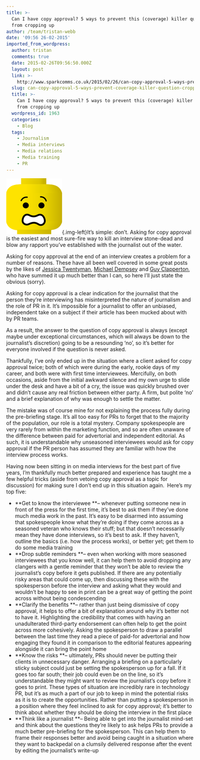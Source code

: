 ```yaml
---
title: >-
  Can I have copy approval? 5 ways to prevent this (coverage) killer question
  from cropping up
author: /team/tristan-webb
date: '09:56 26-02-2015'
imported_from_wordpress:
  author: tristan
  comments: true
  date: 2015-02-26T09:56:50.000Z
  layout: post
  link: >-
    http://www.sparkcomms.co.uk/2015/02/26/can-copy-approval-5-ways-prevent-coverage-killer-question-cropping/
  slug: can-copy-approval-5-ways-prevent-coverage-killer-question-cropping
  title: >-
    Can I have copy approval? 5 ways to prevent this (coverage) killer question
    from cropping up
  wordpress_id: 1963
  categories:
    - Blog
  tags:
    - Journalism
    - Media interviews
    - Media relations
    - Media training
    - PR
---
```


![approval](approval-150x150.png){.img-left}It’s simple: don’t. Asking for copy approval is the easiest and most sure-fire way to kill an interview stone-dead and blow any rapport you’ve established with the journalist out of the water.

Asking for copy approval at the end of an interview creates a problem for a number of reasons. These have all been well covered in some great posts by the likes of [Jessica Twentyman](http://whitelabelglobal.com/blog/item/why-the-answer-s-always-no-to-copy-approval), [Michael Dempsey](http://www.mediapilot.com/blog/can-i-see-the-copy-before-you-publish) and [Guy Clapperton](http://guyclappertonmedia.com/2015/02/12/no-you-cant-check-my-copy/), who have summed it up much better than I can, so here I’ll just state the obvious (sorry).

Asking for copy approval is a clear indication for the journalist that the person they’re interviewing has misinterpreted the nature of journalism and the role of PR in it. It’s impossible for a journalist to offer an unbiased, independent take on a subject if their article has been mucked about with by PR teams.

As a result, the answer to the question of copy approval is always (except maybe under exceptional circumstances, which will always be down to the journalist’s discretion) going to be a resounding ‘no’, so it’s better for everyone involved if the question is never asked.

Thankfully, I’ve only ended up in the situation where a client asked for copy approval twice; both of which were during the early, rookie days of my career, and both were with first time interviewees. Mercifully, on both occasions, aside from the initial awkward silence and my own urge to slide under the desk and have a bit of a cry, the issue was quickly brushed over and didn’t cause any real friction between either party. A firm, but polite ‘no’ and a brief explanation of why was enough to settle the matter.

The mistake was of course mine for not explaining the process fully during the pre-briefing stage. It’s all too easy for PRs to forget that to the majority of the population, our role is a total mystery. Company spokespeople are very rarely from within the marketing function, and so are often unaware of the difference between paid for advertorial and independent editorial. As such, it is understandable why unseasoned interviewees would ask for copy approval if the PR person has assumed they are familiar with how the interview process works.

Having now been sitting in on media interviews for the best part of five years, I’m thankfully much better prepared and experience has taught me a few helpful tricks (aside from vetoing copy approval as a topic for discussion) for making sure I don’t end up in this situation again.  Here’s my top five:

  * **Get to know the interviewee **– whenever putting someone new in front of the press for the first time, it’s best to ask them if they’ve done much media work in the past. It’s easy to be disarmed into assuming that spokespeople know what they’re doing if they come across as a seasoned veteran who knows their stuff; but that doesn’t necessarily mean they have done interviews, so it’s best to ask. If they haven’t, outline the basics (i.e. how the process works), or better yet; get them to do some media training
  * **Drop subtle reminders **– even when working with more seasoned interviewees that you know well, it can help them to avoid dropping any clangers with a gentle reminder that they won’t be able to review the journalist’s copy before it gets published. If there are any potentially risky areas that could come up, then discussing these with the spokesperson before the interview and asking what they would and wouldn’t be happy to see in print can be a great way of getting the point across without being condescending
  * **Clarify the benefits **– rather than just being dismissive of copy approval, it helps to offer a bit of explanation around why it’s better not to have it. Highlighting the credibility that comes with having an unadulterated third-party endorsement can often help to get the point across more cohesively. Asking the spokesperson to draw a parallel between the last time they read a piece of paid-for advertorial and how engaging they found it in comparison to the editorial features appearing alongside it can bring the point home
  * **Know the risks **– ultimately, PRs should never be putting their clients in unnecessary danger. Arranging a briefing on a particularly sticky subject could just be setting the spokesperson up for a fall. If it goes too far south; their job could even be on the line, so it’s understandable they might want to review the journalist’s copy before it goes to print. These types of situation are incredibly rare in technology PR, but it’s as much a part of our job to keep in mind the potential risks as it is to create the opportunities. Rather than putting a spokesperson in a position where they feel inclined to ask for copy approval; it’s better to think about whether they should be doing the interview in the first place
  * **Think like a journalist **– Being able to get into the journalist mind-set and think about the questions they’re likely to ask helps PRs to provide a much better pre-briefing for the spokesperson. This can help them to frame their responses better and avoid being caught in a situation where they want to backpedal on a clumsily delivered response after the event by editing the journalist’s write-up
